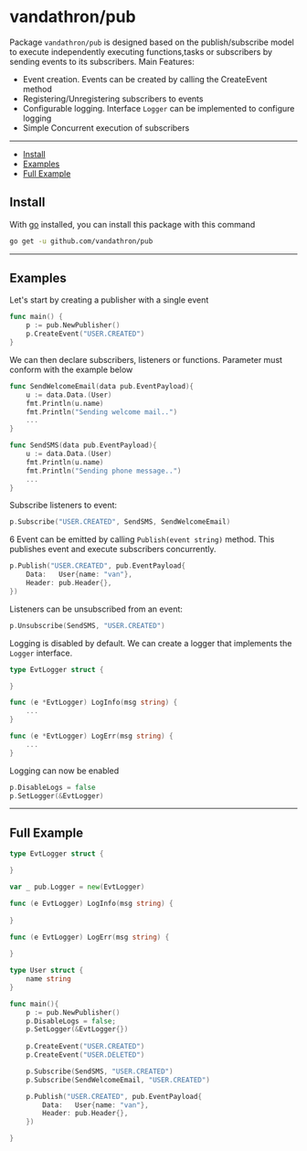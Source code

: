 # vandathron/pub

Package `vandathron/pub` is designed based on the publish/subscribe model to 
execute independently executing functions,tasks or subscribers by sending events to its subscribers. 
Main Features:

* Event creation. Events can be created by calling the CreateEvent method
* Registering/Unregistering subscribers to events
* Configurable logging. Interface `Logger` can be implemented to configure logging
* Simple Concurrent execution of subscribers

---

* [Install](#install)
* [Examples](#examples)
* [Full Example](#full-example)

## Install

With [go](https://go.dev/doc/install) installed, you can install this package with this command

```sh
go get -u github.com/vandathron/pub
```

---
## Examples

Let's start by creating a publisher with a single event

```go
func main() {
	p := pub.NewPublisher()
	p.CreateEvent("USER.CREATED")
}
```

We can then declare subscribers, listeners or functions. Parameter must conform with the example below
```go
func SendWelcomeEmail(data pub.EventPayload){
    u := data.Data.(User)
    fmt.Println(u.name)
    fmt.Println("Sending welcome mail..")
    ...
}

func SendSMS(data pub.EventPayload){
    u := data.Data.(User)
    fmt.Println(u.name)
    fmt.Println("Sending phone message..")
    ...
}
```
Subscribe listeners to event:
```go
p.Subscribe("USER.CREATED", SendSMS, SendWelcomeEmail)
 ```
6
Event can be emitted by calling `Publish(event string)` method. This publishes event and execute subscribers concurrently.

```go
p.Publish("USER.CREATED", pub.EventPayload{
    Data:   User{name: "van"},
    Header: pub.Header{},
})
```

Listeners can be unsubscribed from an event:
```go
p.Unsubscribe(SendSMS, "USER.CREATED")
```
Logging is disabled by default. We can create a logger that implements the `Logger` interface.

```go
type EvtLogger struct {

}

func (e *EvtLogger) LogInfo(msg string) {
    ...
}

func (e *EvtLogger) LogErr(msg string) {
    ...
}
```

Logging can now be enabled 
```go
p.DisableLogs = false
p.SetLogger(&EvtLogger)
```
---
## Full Example

```go
type EvtLogger struct {

}

var _ pub.Logger = new(EvtLogger)

func (e EvtLogger) LogInfo(msg string) {
   
}

func (e EvtLogger) LogErr(msg string) {
    
}

type User struct {
    name string
}

func main(){
	p := pub.NewPublisher()
	p.DisableLogs = false;
	p.SetLogger(&EvtLogger{})
	
	p.CreateEvent("USER.CREATED")
	p.CreateEvent("USER.DELETED")

	p.Subscribe(SendSMS, "USER.CREATED")
	p.Subscribe(SendWelcomeEmail, "USER.CREATED")

	p.Publish("USER.CREATED", pub.EventPayload{
		Data:   User{name: "van"},
		Header: pub.Header{},
	})

}
```